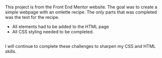 This project is from the Front End Mentor website. The goal was to create a simple webpage with an omlette recipe. The only parts that was completed was the text for the recipe.
* All elements had to be added to the HTML page
* All CSS styling needed to be completed.
<br>
I will continue to complete these challenges to sharpen my CSS and HTML skills.